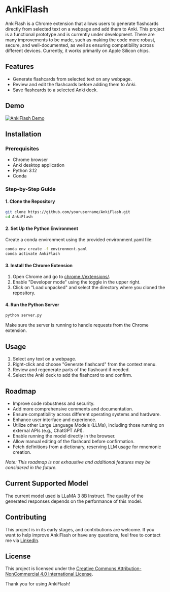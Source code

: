# AnkiFlash

AnkiFlash is a Chrome extension that allows users to generate flashcards directly from selected text on a webpage and add them to Anki. This project is a functional prototype and is currently under development. There are many improvements to be made, such as making the code more robust, secure, and well-documented, as well as ensuring compatibility across different devices. Currently, it works primarily on Apple Silicon chips.

## Features

- Generate flashcards from selected text on any webpage.
- Review and edit the flashcards before adding them to Anki.
- Save flashcards to a selected Anki deck.

## Demo

[![AnkiFlash Demo](http://img.youtube.com/vi/NKN4oM2gEgc/0.jpg)](http://www.youtube.com/watch?v=NKN4oM2gEgc)

## Installation

### Prerequisites

- Chrome browser
- Anki desktop application
- Python 3.12
- Conda

### Step-by-Step Guide

#### 1. Clone the Repository
```sh
git clone https://github.com/yourusername/AnkiFlash.git
cd AnkiFlash
```
#### 2. Set Up the Python Environment

Create a conda environment using the provided environment.yaml file:
```sh
conda env create -f environment.yaml
conda activate AnkiFlash
```
#### 3. Install the Chrome Extension

1. Open Chrome and go to [chrome://extensions/](chrome://extensions/).
2. Enable "Developer mode" using the toggle in the upper right.
3. Click on "Load unpacked" and select the directory where you cloned the repository.

#### 4. Run the Python Server
```sh
python server.py
```
Make sure the server is running to handle requests from the Chrome extension.

## Usage

1. Select any text on a webpage.
2. Right-click and choose "Generate flashcard" from the context menu.
3. Review and regenerate parts of the flashcard if needed.
4. Select the Anki deck to add the flashcard to and confirm.

## Roadmap

- Improve code robustness and security.
- Add more comprehensive comments and documentation.
- Ensure compatibility across different operating systems and hardware.
- Enhance user interface and experience.
- Utilize other Large Language Models (LLMs), including those running on external APIs (e.g., ChatGPT API).
- Enable running the model directly in the browser.
- Allow manual editing of the flashcard before confirmation.
- Fetch definitions from a dictionary, reserving LLM usage for mnemonic creation.

*Note: This roadmap is not exhaustive and additional features may be considered in the future.*

## Current Supported Model

The current model used is LLaMA 3 8B Instruct. The quality of the generated responses depends on the performance of this model.

## Contributing

This project is in its early stages, and contributions are welcome. If you want to help improve AnkiFlash or have any questions, feel free to contact me via [LinkedIn](https://www.linkedin.com/in/victor-piriou/).


## License

This project is licensed under the [Creative Commons Attribution-NonCommercial 4.0 International License](https://creativecommons.org/licenses/by-nc/4.0/).


Thank you for using AnkiFlash!